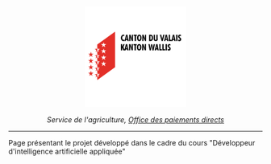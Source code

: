 <div align="center">
  <br>
  <img src="/images/logo_vs.png" alt="Canton du Valais" width="200"/>
  <br>  
  <p align="center">
    <i>Service de l'agriculture, <a href="https://www.vs.ch/web/sca/paiements-directs">Office des paiements directs</a></i>
  </p>
</div>

---

Page présentant le projet développé dans le cadre du cours "Développeur d'intelligence artificielle appliquée"
